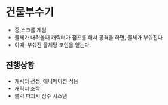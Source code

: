 # 건물부수기
-  종 스크롤 게임
-  물체가 내려올때 캐릭터가 점프를 해서 공격을 하면, 물체가 부숴진다
-  이때, 부숴진 물체당 코인을 얻는다.

## 진행상황
- 캐릭터 선정, 애니메이션 적용
- 캐릭터 조작
- 블럭 파괴시 점수 시스템
